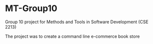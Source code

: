 # MT-Group10
Group 10 project for Methods and Tools in Software Development (CSE 2213)

The project was to create a command line e-commerce book store
